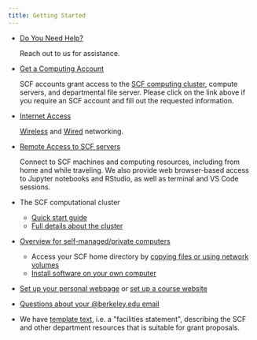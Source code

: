 ```yaml
---
title: Getting Started
---
```

- [Do You Need Help?](./contact-us.md)

  Reach out to us for assistance.

- [Get a Computing Account](./computing-accounts.md)

  SCF accounts grant access to the
  [SCF computing cluster](./computing/servers/cluster.md), compute servers, and
  departmental file server. Please click on the link above if you require
  an SCF account and fill out the requested information.

- [Internet Access](./access/networking.md)

  [Wireless](./access/networking/wifi.md) and [Wired](./access/networking/ethernet.md)
  networking.

- [Remote Access to SCF servers](./access.md)

  Connect to SCF machines and computing resources, including from home
  and while traveling. We also provide web browser-based access to
  Jupyter notebooks and RStudio, as well as terminal and VS Code
  sessions.

- The SCF computational cluster
  - [Quick start guide](./servers/cluster/quick-start.md)
  - [Full details about the cluster](./servers/cluster.md)

- [Overview for self-managed/private computers](./kb/what-services-are-provided-self-maintained-computers.md)
  - Access your SCF home directory by
    [copying files or using network volumes](./access/copying-files.md)
  - [Install software on your own computer](./software.md)

- [Set up your personal webpage](./kb/how-do-i-set-and-use-my-personal-website.md) or
  [set up a course website](./kb/course-website.md)

- [Questions about your \@berkeley.edu email](https://bconnected.berkeley.edu/account-information)

- We have [template text](https://statistics.berkeley.edu/support/facilities),
i.e. a "facilities statement", describing the SCF and other department
resources that is suitable for grant proposals.
